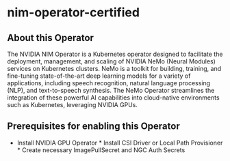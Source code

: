 # nim-operator-certified

## About this Operator
The NVIDIA NIM Operator is a Kubernetes operator designed to facilitate the deployment, management, and scaling of NVIDIA NeMo (Neural Modules) services on Kubernetes clusters. NeMo is a toolkit for building, training, and fine-tuning state-of-the-art deep learning models for a variety of applications, including speech recognition, natural language processing (NLP), and text-to-speech synthesis. The NeMo Operator streamlines the integration of these powerful AI capabilities into cloud-native environments such as Kubernetes, leveraging NVIDIA GPUs.

## Prerequisites for enabling this Operator
* Install NVIDIA GPU Operator * Install CSI Driver or Local Path Provisioner * Create necessary ImagePullSecret and NGC Auth Secrets